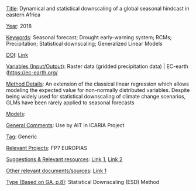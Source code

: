 <ins>Title</ins>: Dynamical and statistical downscaling of a global seasonal hindcast in eastern Africa

<ins>Year</ins>: 2018 

<ins>Keywords</ins>: Seasonal forecast; Drought early-warning system;
RCMs; Precipitation; Statistical downscaling; Generalized Linear Models 

<ins>DOI</ins>: [Link](https://doi.org/10.1016/j.cliser.2017.11.003) 

<ins>Variables (Input/Output)</ins>: Raster data (gridded precipitation data) | 
EC-earth (https://ec-earth.org/ 

<ins>Method Details</ins>: An extension of the classical linear regression which allows modeling the expected value for non-normally distributed variables. Despite being widely used for statistical downscaling of climate change scenarios, GLMs have been rarely applied to seasonal forecasts

<ins>Models</ins>: 

<ins>General Comments</ins>: Use by AIT in ICARIA Project 

<ins>Tag</ins>: Generic

<ins>Relevant Projects</ins>: FP7 EUROPIAS 

<ins>Suggestions \& Relevant resources</ins>: [Link 1](http://dx.doi.org/10.2307/2344614), [Link 2](http://dx.doi.org/10.1175/JCLI-D-14-00331.1) 

<ins>Other relevant documents/sources</ins>: [Link 1](https://github.com/SantanderMetGroup/downscaleR) 

<ins>Type (Based on GA, p.8)</ins>: Statistical Downscaling (ESD) Method 
